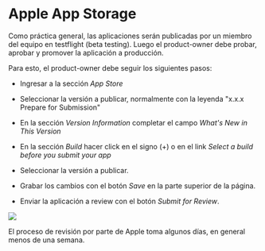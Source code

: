 # Apple App Storage

Como práctica general, las aplicaciones serán publicadas por un miembro del equipo
en testflight (beta testing). Luego el product-owner debe probar, aprobar y promover
la aplicación a producción.

Para esto, el product-owner debe seguir los siguientes pasos:

* Ingresar a la sección *App Store*

* Seleccionar la versión a publicar, normalmente con la leyenda "x.x.x Prepare for Submission"

* En la sección *Version Information* completar el campo *What's New in This Version*

* En la sección *Build* hacer click en el signo (+) o en el link *Select a build before you submit your app*

* Seleccionar la versión a publicar.

* Grabar los cambios con el botón *Save* en la parte superior de la página.

* Enviar la aplicación a review con el botón *Submit for Review*.

<img src='assets/apple-app-storage-1.gif'/>

El proceso de revisión por parte de Apple toma algunos días, en general menos de una semana.
